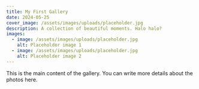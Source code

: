 ```yaml
---
title: My First Gallery
date: 2024-05-25
cover_image: /assets/images/uploads/placeholder.jpg
description: A collection of beautiful moments. Halo halo?
images:
  - image: /assets/images/uploads/placeholder.jpg
    alt: Placeholder image 1
  - image: /assets/images/uploads/placeholder.jpg
    alt: Placeholder image 2
---
```


This is the main content of the gallery. You can write more details about the photos here. 